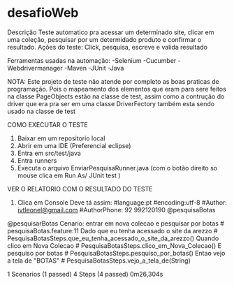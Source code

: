 # desafioWeb
Descrição
Teste automatico pra acessar um determinado site, clicar em uma coleção, pesquisar por um determidado produto e confirmar o resultado.
Ações do teste: Click, pesquisa, escreve e valida resultado

Ferramentas usadas na automação:
-Selenium
-Cucumber
-Webdrivermanager
-Maven
-JUnit
-Java

NOTA:
Este projeto de teste não atende por completo as boas praticas de programação.
Pois o mapeamento dos elementos que eram para sere feitos na classe PageObjects estão na classe de test,
assim como a contrução do driver que era pra ser em uma classe DriverFectory também esta sendo usado na classe de test


COMO EXECUTAR O TESTE

1. Baixar em um repositorio local
2. Abrir em uma IDE (Preferencial eclipse)
3. Entra em src/test/java
4. Entra runners
5. Executa o arquivo EnviarPesquisaRunner.java
(com o botão direito so mouse clica em Run As/ JUnit test )

VER O RELATORIO COM O RESULTADO DO TESTE

1. Clica em Console
Deve tá assim:
#language:pt
#encoding:utf-8
#Author: ivtleonel@gmail.com
#AuthorPhone: 92 992120190
@pesquisaBotas

  @pesquisarBotas
  Cenario: entrar em nova colecao e pesquisar por botas # pesquisaBotas.feature:11
    Dado que eu tenha acessado o site da arezzo         # PesquisaBotasSteps.que_eu_tenha_acessado_o_site_da_arezzo()
    Quando clico em Nova Colecao                        # PesquisaBotasSteps.clico_em_Nova_Colecao()
    E pesquiso por botas                                # PesquisaBotasSteps.pesquiso_por_botas()
    Entao vejo a tela de "BOTAS"                        # PesquisaBotasSteps.vejo_a_tela_de(String)

1 Scenarios (1 passed)
4 Steps (4 passed)
0m26,304s



